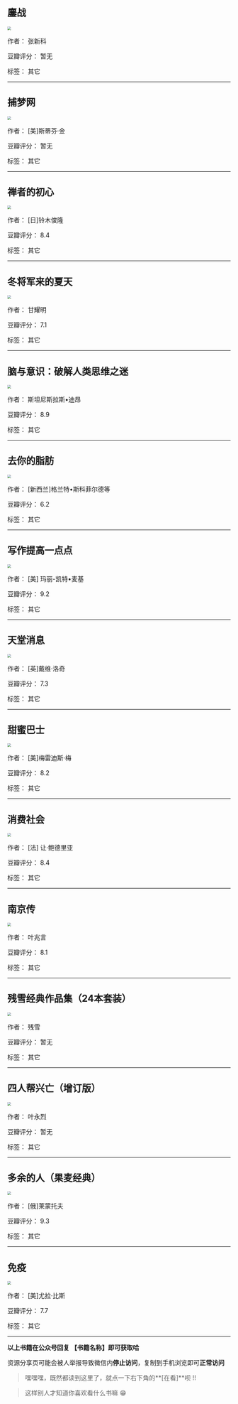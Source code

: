 ## 鏖战

<img src="https://www.aibooks.cc/wp-content/uploads/2019/10/2019100911592363.jpg" style="zoom:50%;" />

作者： 张新科

豆瓣评分：  暂无

标签： 其它


---

## 捕梦网

<img src="https://www.aibooks.cc/wp-content/uploads/2019/10/2019100911554056.jpg" style="zoom:50%;" />

作者： [美]斯蒂芬·金

豆瓣评分：  暂无

标签： 其它


---

## 禅者的初心

<img src="https://www.aibooks.cc/wp-content/uploads/2019/10/2019100911511517.jpg" style="zoom:50%;" />

作者： [日]铃木俊隆

豆瓣评分：  8.4

标签： 其它


---

## 冬将军来的夏天

<img src="https://www.aibooks.cc/wp-content/uploads/2019/10/2019100911445897.jpg" style="zoom:50%;" />

作者： 甘耀明

豆瓣评分：  7.1

标签： 其它


---

## 脑与意识：破解人类思维之迷

<img src="https://www.aibooks.cc/wp-content/uploads/2019/10/2019100911404378.jpg" style="zoom:50%;" />

作者： 斯坦尼斯拉斯•迪昂

豆瓣评分：  8.9

标签： 其它


---

## 去你的脂肪

<img src="https://www.aibooks.cc/wp-content/uploads/2019/10/2019100911361170.jpg" style="zoom:50%;" />

作者： [新西兰]格兰特•斯科菲尔德等 

豆瓣评分：  6.2

标签： 其它


---

## 写作提高一点点

<img src="https://www.aibooks.cc/wp-content/uploads/2019/10/2019100911294144.jpg" style="zoom:50%;" />

作者： [美] 玛丽-凯特•麦基

豆瓣评分：  9.2

标签： 其它


---

## 天堂消息

<img src="https://www.aibooks.cc/wp-content/uploads/2019/10/2019100906325661.jpg" style="zoom:50%;" />

作者： [英]戴维·洛奇

豆瓣评分：  7.3

标签： 其它


---

## 甜蜜巴士

<img src="https://www.aibooks.cc/wp-content/uploads/2019/10/2019100906280516.jpg" style="zoom:50%;" />

作者： [美]梅雷迪斯·梅

豆瓣评分：  8.2

标签： 其它


---

## 消费社会

<img src="https://www.aibooks.cc/wp-content/uploads/2019/10/201910090625077.jpg" style="zoom:50%;" />

作者： [法] 让·鲍德里亚

豆瓣评分：  8.4

标签： 其它


---

## 南京传

<img src="https://www.aibooks.cc/wp-content/uploads/2019/10/2019100906183845.jpg" style="zoom:50%;" />

作者： 叶兆言

豆瓣评分：  8.1

标签： 其它


---

## 残雪经典作品集（24本套装）

<img src="https://www.aibooks.cc/wp-content/uploads/2019/10/2019100906142290.jpg" style="zoom:50%;" />

作者： 残雪

豆瓣评分：  暂无

标签： 其它


---

## 四人帮兴亡（增订版）

<img src="https://www.aibooks.cc/wp-content/uploads/2019/10/2019100906072163.jpg" style="zoom:50%;" />

作者： 叶永烈

豆瓣评分：  暂无

标签： 其它


---

## 多余的人（果麦经典）

<img src="https://www.aibooks.cc/wp-content/uploads/2019/10/2019100905102080.jpg" style="zoom:50%;" />

作者： [俄]莱蒙托夫

豆瓣评分：  9.3

标签： 其它


---

## 免疫

<img src="https://www.aibooks.cc/wp-content/uploads/2019/10/2019100904424748.jpg" style="zoom:50%;" />

作者： [美]尤拉·比斯

豆瓣评分：  7.7

标签： 其它


---


**以上书籍在公众号回复 【书籍名称】即可获取哈** 


资源分享页可能会被人举报导致微信内**停止访问**，复制到手机浏览即可**正常访问**


> 嘿嘿嘿，既然都读到这里了，就点一下右下角的**[在看]**呗 !!

> 

> 这样别人才知道你喜欢看什么书嘛 😁

